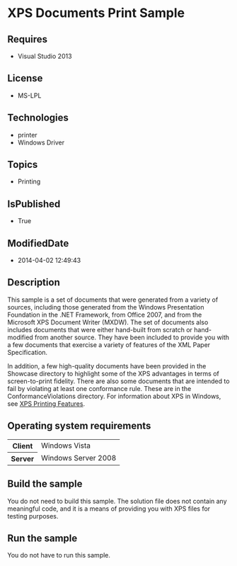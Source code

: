 # XPS Documents Print Sample
## Requires
* Visual Studio 2013
## License
* MS-LPL
## Technologies
* printer
* Windows Driver
## Topics
* Printing
## IsPublished
* True
## ModifiedDate
* 2014-04-02 12:49:43
## Description

<div id="mainSection">
<p>This sample is a set of documents that were generated from a variety of sources, including those generated from the Windows Presentation Foundation in the .NET Framework, from Office 2007, and from the Microsoft XPS Document Writer (MXDW). The set of documents
 also includes documents that were either hand-built from scratch or hand-modified from another source. They have been included to provide you with a few documents that exercise a variety of features of the XML Paper Specification.
</p>
<p>In addition, a few high-quality documents have been provided in the Showcase directory to highlight some of the XPS advantages in terms of screen-to-print fidelity. There are also some documents that are intended to fail by violating at least one conformance
 rule. These are in the ConformanceViolations directory. For information about XPS in Windows, see
<a href="http://msdn.microsoft.com/en-us/library/windows/hardware/ff564299(v=vs.85).aspx">
XPS Printing Features</a>.</p>
<h2>Operating system requirements</h2>
<table>
<tbody>
<tr>
<th>Client</th>
<td><dt>Windows&nbsp;Vista </dt></td>
</tr>
<tr>
<th>Server</th>
<td><dt>Windows Server&nbsp;2008 </dt></td>
</tr>
</tbody>
</table>
<h2>Build the sample</h2>
<p>You do not need to build this sample. The solution file does not contain any meaningful code, and it is a means of providing you with XPS files for testing purposes.</p>
<h2>Run the sample</h2>
<p>You do not have to run this sample.</p>
</div>
